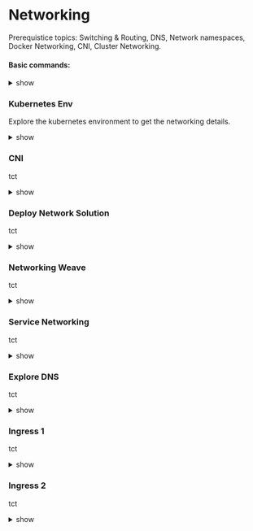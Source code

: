 # Networking

Prerequistice topics: Switching & Routing, DNS, Network namespaces, Docker Networking, CNI, Cluster Networking.

#### Basic commands:
<details><summary>show</summary>
<p>
  
```bash

ip link
ip addr
ip addr add 192.168.1.10/24 dev eth0
ip route
ip route add 192.168.1.0/24 via 192.168.2.1
route
cat /proc/sys/net/ipv4/ip_forward

cat >> /etc/hosts
cat >> /etc/hosts
cat /etc/resolv.conf
cat /etc/nsswitch.conf

nslookup www.google.com
dig www.google.com

ps aux


# Create network namespaces
ip netns add red
ip netns add blue

ip netns

# Create veth pairs
ip link add veth-red type veth peer name veth blue

# Create Add veth to respective namespaces
ip link set veth-red netns red
ip link set veth-blue netns blue

# Set IP Addresses
ip -n red addr add 192.168.1.1 dev veth-red
ip -n blue addr add 192.168.1.2 dev veth-blue

# Check IP Addresses
ip -n red addr
ip -n blue addr

# Bring up interfaces
ip -n red link set veth-red up
ip -n blue link set veth-blue up

# Bring Loopback devices up
ip -n red link set lo up
ip -n blue link set lo up

# Add default gateway
ip netns exec red ip route add default via 192.168.1.1 dev veth-red
ip netns exec blue ip route add default via 192.168.1.2 dev veth-blue

ip netns del red
ip netns del blue
ip link del v-net-0
iptables -t nat -D POSTROUTING 1

ip netns add red
ip netns add blue

ip link add veth-red type veth peer name veth-red-br
ip link add veth-blue type veth peer name veth-blue-br

ip link set veth-red netns red
ip link set veth-blue netns blue

ip -n red addr add 192.168.15.2/24 dev veth-red

ip -n blue addr add 192.168.15.3/24 dev veth-blue

brctl addbr v-net-0

ip link set dev v-net-0 up

ip link set veth-red-br up
ip link set veth-blue-br up

```

</p>
</details>

### Kubernetes Env

Explore the kubernetes environment to get the networking details.  

<details><summary>show</summary>
<p>
  
```bash
k get nodes
k describe node controlplane  | grep -i internal

ip a / ip link
ssh node01
ip link show eth0

netstat -nplt

netstat -anp | grep etcd
netstat -anp | grep etcd | grep 2379 | wc -l

```

</p>
</details>

### CNI

tct

<details><summary>show</summary>
<p>
  
```bash
k logs webapp-1
```

</p>
</details>


### Deploy Network Solution

tct

<details><summary>show</summary>
<p>
  
```bash
k logs webapp-1
```

</p>
</details>

### Networking Weave

tct

<details><summary>show</summary>
<p>
  
```bash
k logs webapp-1
```

</p>
</details>


### Service Networking 

tct

<details><summary>show</summary>
<p>
  
```bash
k logs webapp-1
```

</p>
</details>


### Explore DNS

tct

<details><summary>show</summary>
<p>
  
```bash
k logs webapp-1
```

</p>
</details>


### Ingress 1

tct

<details><summary>show</summary>
<p>
  
```bash
k logs webapp-1
```

</p>
</details>


### Ingress 2

tct

<details><summary>show</summary>
<p>
  
```bash
k logs webapp-1
```

</p>
</details>

